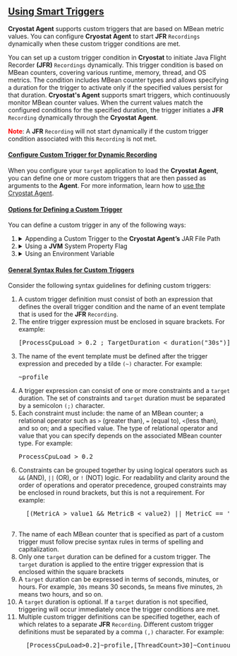 ## [Using Smart Triggers](#using-smart-triggers)
**Cryostat Agent** supports custom triggers that are based on MBean metric values. You can configure **Cryostat Agent** to start **JFR** `Recordings` dynamically when these custom trigger conditions are met.

You can set up a custom trigger condition in **Cryostat** to initiate Java Flight Recorder **(JFR)** `Recordings` dynamically. This trigger condition is based on MBean counters, covering various runtime, memory, thread, and OS metrics. The condition includes MBean counter types and allows specifying a duration for the trigger to activate only if the specified values persist for that duration. **Cryostat's Agent** supports smart triggers, which continuously monitor MBean counter values. When the current values match the configured conditions for the specified duration, the trigger initiates a **JFR** `Recording` dynamically through the **Cryostat Agent**.

<span style="color:red">**Note**</span>: A **JFR** `Recording` will not start dynamically if the custom trigger condition associated with this `Recording` is not met.

#### [Configure Custom Trigger for Dynamic Recording](#configure-custom-trigger-for-dynamic-recording)
When you configure your `target` application to load the **Cryostat Agent**, you can define one or more custom triggers that are then passed as arguments to the **Agent**.
For more information, learn how to [use the Cryostat Agent](#using-the-cryostat-agent).

#### [Options for Defining a Custom Trigger](#options-for-defining-a-custom-trigger)
You can define a custom trigger in any of the following ways:

<ol>
  <li>
    <details>
      <summary>Appending a Custom Trigger to the <b>Cryostat Agent’s</b> JAR File Path</summary>
      <p>
The following example shows how to append a simple custom trigger to the <b>Cryostat Agent’s</b> JAR file path:
      </p>
      <pre>
  JAVA_OPTS="-javaagent:/deployments/app/cryostat-agent-shaded.jar=[ProcessCpuLoad > 0.2 ; TargetDuration > duration("30s")]~profile"
      </pre>
      <p>
      The preceding example trigger instructs the <b>Agent</b> to start a <b>JFR</b> <code>Recording</code> if the <i>ProcessCpuLoad</i> metric has a value greater than 0.2 for a duration of more than 30 seconds: This example also instructs the <b>Agent</b> to use the <i>Profile</i> event template for the <b>JFR</b> <code>Recording</code>.
      </p>
    </details>
  </li>
  <li>
    <details>
      <summary>Using a <b>JVM</b> System Property Flag</summary>
      <p>
The following example shows how to specify a simple custom trigger by using a <b>JVM</b> system property flag:
      </p>
      <pre>
  -Dcryostat.agent.smart-trigger.definitions="[ProcessCpuLoad > 0.2 ; TargetDuration > duration(\"30s\")]~profile"
      </pre>
      <p>
      This example uses the same custom trigger criteria as the preceding example.
      </p>
    </details>
  </li>
  <li>
    <details>
      <summary>Using an Environment Variable</summary>
      <p>
The following example shows how to specify a simple custom trigger by using an environment variable:
      </p>
      <pre>
  - name: CRYOSTAT_AGENT_SMART_TRIGGER_DEFINITIONS
    value: "[ProcessCpuLoad > 0.2 ; TargetDuration > duration(\"30s\")]~profile"
      </pre>
      <p>
This example uses the same custom trigger criteria as the preceding examples.
      </p>
    </details>
  </li>
</ol>

#### [General Syntax Rules for Custom Triggers](#general-syntax-rules-for-custom-triggers)
Consider the following syntax guidelines for defining custom triggers:
<ol>
    <li>A custom trigger definition must consist of both an expression that defines the overall trigger condition and the name of an event template that is used for the <b>JFR</b> <code>Recording</code>.</li>
    <li>The entire trigger expression must be enclosed in square brackets. For example: <pre>[ProcessCpuLoad > 0.2 ; TargetDuration < duration("30s")]</pre></li>
    <li>The name of the event template must be defined after the trigger expression and preceded by a tilde <code>(~)</code> character. For example: <pre>~profile</pre></li>
    <li>A trigger expression can consist of one or more constraints and a <code>target</code> duration. The set of constraints and <code>target</code> duration must be separated by a semicolon <code>(;)</code> character.</li>
    <li>Each constraint must include: the name of an MBean counter; a relational operator such as <code>></code> (greater than), <code>=</code> (equal to), <code><</code>(less than), and so on; and a specified value. The type of relational operator and value that you can specify depends on the associated MBean counter type. For example: <pre>ProcessCpuLoad > 0.2</pre></li>
    <li>Constraints can be grouped together by using logical operators such as <code>&&</code> (AND), <code>||</code> (OR), or <code>!</code> (NOT) logic. For readability and clarity around the order of operations and operator precedence, grouped constraints may be enclosed in round brackets, but this is not a requirement. For example:
    <pre>
  [(MetricA > value1 && MetricB < value2) || MetricC == 'stringvalue' ; TargetDuration > duration("30s")]
    </pre>
    </li>
    <li>
    The name of each MBean counter that is specified as part of a custom trigger must follow precise syntax rules in terms of spelling and capitalization.
    </li>
    <li>
    Only one <code>target</code> duration can be defined for a custom trigger. The <code>target</code> duration is applied to the entire trigger expression that is enclosed within the square brackets
    </li>
    <li>
    A <code>target</code> duration can be expressed in terms of seconds, minutes, or hours. For example, <code>30s</code> means 30 seconds, <code>5m</code> means five minutes, <code>2h</code> means two hours, and so on.
    </li>
    <li>
    A <code>target</code> duration is optional. If a <code>target</code> duration is not specified, triggering will occur immediately once the trigger conditions are met.
    </li>
    <li>
    Multiple custom trigger definitions can be specified together, each of which relates to a separate <b>JFR</b> <code>Recording</code>. Different custom trigger definitions must be separated by a comma <code>(,)</code> character. For example:
    <pre>
  [ProcessCpuLoad>0.2]~profile,[ThreadCount>30]~Continuous
    </pre>
    </li>
</ol>
